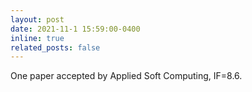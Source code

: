 ```yaml
---
layout: post
date: 2021-11-1 15:59:00-0400
inline: true
related_posts: false
---
```


One paper accepted by Applied Soft Computing, IF=8.6.
